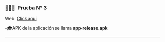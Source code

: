 ### 👨🏻‍💻 &nbsp;Prueba N° 3
<p>Web: <a href="https://sites.google.com/view/registrapp-duoc">Click aquí</a></p>
<p>-🎓APK de la aplicación se llama <b>app-release.apk</b> </p>

<hr>
